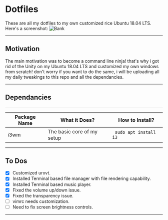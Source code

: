 # Dotfiles
These are all my dotfiles to my own customized rice Ubuntu 18.04 LTS. Here's a screenshot:
![Bank](https://raw.githubusercontent.com/naumanafsar/dotfiles/master/imgs/myrice.png)

------
## Motivation
The main motivation was to become a command line ninja! that's why i got rid of the Unity on my Ubuntu 18.04 LTS and customized my own windows from scratch! don't worry if you want to do the same, i will be uploading all my daily tweakings to this repo and all the dependancies.

------
## Dependancies
--------
|Package Name | What it Does? | How to Install?|
|-------------|---------------|----------------|
|i3wm         | The basic core of my setup|` sudo apt install i3`|
--------
## To Dos
- [x] Customized urxvt.
- [x] Installed Terminal based file manager with file rendering capability.
- [x] Installed Terminal based music player.
- [x] Fixed the volume up/down issue.
- [x] Fixed the transparency issue.
- [ ] vimrc needs customization.
- [ ] Need to fix screen brightness controls.
--------
